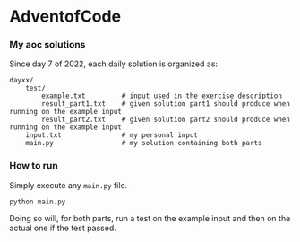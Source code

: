 # AdventofCode

### My aoc solutions
Since day 7 of 2022, each daily solution is organized as:  
```
dayxx/
    test/
        example.txt         # input used in the exercise description
        result_part1.txt    # given solution part1 should produce when running on the example input
        result_part2.txt    # given solution part2 should produce when running on the example input
    input.txt               # my personal input
    main.py                 # my solution containing both parts
```

### How to run
Simply execute any `main.py` file.  
```
python main.py
```

Doing so will, for both parts, run a test on the example input and then on the actual one if the test passed.